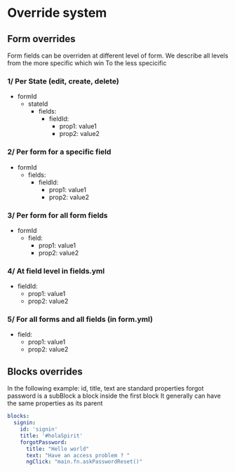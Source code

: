 # Override system

## Form overrides

Form fields can be overriden at different level of form. 
We describe all levels from the more specific which win 
To the less specicific

###  1/ Per State (edit, create, delete)

* formId
    - stateId 
        + fields: 
            * fieldId: 
                - prop1: value1
                - prop2: value2

### 2/ Per form for a specific field

* formId
    - fields: 
        + fieldId: 
            - prop1: value1
            - prop2: value2

### 3/ Per form for all form fields

* formId
    - field: 
        * prop1: value1
        * prop2: value2

### 4/ At field level in fields.yml 

* fieldId: 
    * prop1: value1
    * prop2: value2

### 5/ For all forms and all fields (in form.yml)

* field: 
    * prop1: value1
    * prop2: value2


## Blocks overrides

In the following example:
id, title, text are standard properties
forgot password is a subBlock a block inside the first block 
It generally can have the same properties as its parent

```yml
blocks:
  signin:
    id: 'signin'
    title: '#holaSpirit'
    forgotPassword:
      title: "Hello world"
      text: "Have an access problem ? "
      ngClick: "main.fn.askPasswordReset()"
```










